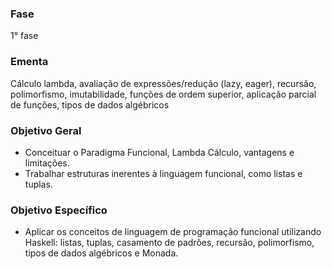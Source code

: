 ### Fase
1° fase

### Ementa
Cálculo lambda, avaliação de expressões/redução (lazy, eager), recursão, polimorfismo, imutabilidade, funções de ordem
superior, aplicação parcial de funções, tipos de dados algébricos

### Objetivo Geral
- Conceituar o Paradigma Funcional, Lambda Cálculo, vantagens e limitações.
- Trabalhar estruturas inerentes à linguagem funcional, como listas e tuplas.

### Objetivo Específico
- Aplicar os conceitos de linguagem de programação funcional utilizando Haskell: listas, tuplas, casamento de padrões,
recursão, polimorfismo, tipos de dados algébricos e Monada.
